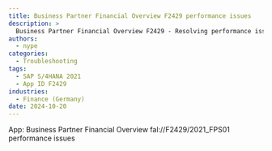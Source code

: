 ```yaml
---
title: Business Partner Financial Overview F2429 performance issues
description: >
  Business Partner Financial Overview F2429 - Resolving performance issues
authors:
  - nype
categories:
  - Troubleshooting
tags:
  - SAP S/4HANA 2021
  - App ID F2429 
industries:
  - Finance (Germany)
date: 2024-10-20
---
```


<!-- more -->

App: Business Partner Financial Overview fal://F2429/2021_FPS01 performance issues








